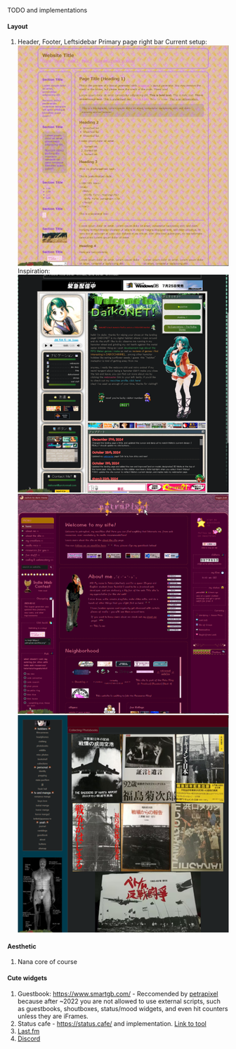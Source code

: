 TODO and implementations

#### Layout
1. Header, Footer, Leftsidebar Primary page right bar
Current setup:
![Screenshot of current display](Screenshot.png)
Inspiration:
![daikonet](daikonet.png)
![petrapixel](petrapixel.png)
![incessantpain](incessantpain.png)
#### Aesthetic
1. Nana core of course
#### Cute widgets
1. Guestbook: https://www.smartgb.com/ - Reccomended by [petrapixel](https://petrapixel.neocities.org/coding/neocities) because after ~2022 you are not allowed to use external scripts, such as guestbooks, shoutboxes, status/mood widgets, and even hit counters unless they are iFrames.
2. Status cafe - https://status.cafe/ and implementation. [Link to tool](https://status.cafe/current-status)
3. [Last.fm](https://github.com/biancarosa/lastfm-last-played)
4. [Discord](https://widgets.vendicated.dev/)